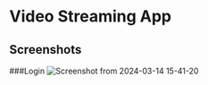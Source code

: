 # Video Streaming App

## Screenshots

###Login
![Screenshot from 2024-03-14 15-41-20](https://github.com/YashR25/Youtube-Android-App/assets/95738812/a29c8a47-57e7-4fb5-b5c1-cc9ac2764744)
